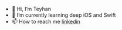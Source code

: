 - 👋 Hi, I’m Teyhan
- 🌱 I’m currently learning deep iOS and Swift
- 📫 How to reach me [linkedin](https://www.linkedin.com/in/teyhanuslu/)

<!---
TeyhanAcn/TeyhanAcn is a ✨ special ✨ repository because its `README.md` (this file) appears on your GitHub profile.
You can click the Preview link to take a look at your changes.
--->
